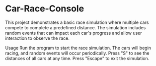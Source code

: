 # Car-Race-Console
This project demonstrates a basic race simulation where multiple cars compete to complete a predefined distance. The simulation includes random events that can impact each car's progress and allow user interaction to observe the race.

Usage
Run the program to start the race simulation.
The cars will begin racing, and random events will occur periodically.
Press "S" to see the distances of all cars at any time.
Press "Escape" to exit the simulation.
